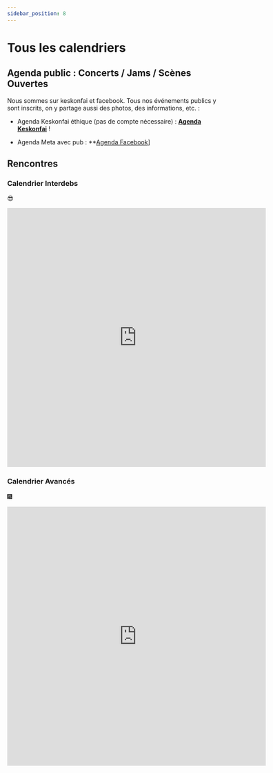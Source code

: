 ```yaml
---
sidebar_position: 8
---
```


# Tous les calendriers

## Agenda public : Concerts / Jams / Scènes Ouvertes

Nous sommes sur keskonfai et facebook. Tous nos événements publics y sont inscrits, on y partage aussi des photos, des informations, etc. :

- Agenda Keskonfai éthique (pas de compte nécessaire) : **[Agenda Keskonfai](https://keskonfai.fr/@asso_zikapanam/events)** ! 

- Agenda Meta avec pub : **[Agenda Facebook](https://www.facebook.com/assozikapanam/events)]

## Rencontres

### Calendrier Interdebs

 😎

<iframe src="https://calendar.google.com/calendar/embed?height=600&wkst=2&ctz=Europe%2FParis&bgcolor=%23ffffff&showPrint=0&showTabs=0&showCalendars=0&showTz=0&mode=AGENDA&src=Ym9vNzBuYmFva3VtZDNobTBzN29vMmg3M3BrZ3E4OXFAaW1wb3J0LmNhbGVuZGFyLmdvb2dsZS5jb20&color=%234285F4"  width="600" height="600" frameborder="0" scrolling="no"></iframe>

### Calendrier Avancés

 🎆

<iframe src="https://calendar.google.com/calendar/embed?height=600&wkst=2&ctz=Europe%2FParis&bgcolor=%23ffffff&showPrint=0&showTabs=0&showCalendars=0&showTz=0&mode=AGENDA&src=dm04NWd0NDVxcjl0cXAzamgyanJka2I4NW12ZDJqdjJAaW1wb3J0LmNhbGVuZGFyLmdvb2dsZS5jb20&color=%239E69AF"  width="600" height="600" frameborder="0" scrolling="no"></iframe>